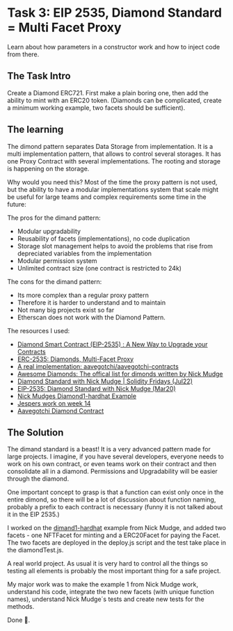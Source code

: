 # Task 3: EIP 2535, Diamond Standard = Multi Facet Proxy

Learn about how parameters in a constructor work and how to inject code from there.

## The Task Intro

Create a Diamond ERC721. First make a plain boring one, then add the ability to mint with an ERC20 token. (Diamonds can be complicated, create a minimum working
example, two facets should be sufficient).

## The learning

The dimond pattern separates Data Storage from implementation. It is a multi implementation pattern, that allows to control several storages. It has one Proxy Contract with several implementations. The rooting and storage is happening on the storage.

Why would you need this? Most of the time the proxy pattern is not used, but the ability to have a modular implementations system that scale might be useful for large teams and complex requirements some time in the future:

The pros for the dimand pattern:

- Modular upgradability
- Reusability of facets (implementations), no code duplication
- Storage slot management helps to avoid the problems that rise from depreciated variables from the implementation
- Modular permission system
- Unlimited contract size (one contract is restricted to 24k)

The cons for the dimand pattern:

- Its more complex than a regular proxy pattern
- Therefore it is harder to understand and to maintain
- Not many big projects exist so far
- Etherscan does not work with the Diamond Pattern.

The resources I used:

- [Diamond Smart Contract (EIP-2535) : A New Way to Upgrade your Contracts](https://www.youtube.com/watch?v=OMM9pgEJ4og)
- [ERC-2535: Diamonds, Multi-Facet Proxy](https://eips.ethereum.org/EIPS/eip-2535)
- [A real implementation: aavegotchi/aavegotchi-contracts](https://github.com/aavegotchi/aavegotchi-contracts/tree/master/contracts/Aavegotchi)
- [Awesome Diamonds: The offical list for dimonds written by Nick Mudge](https://github.com/mudgen/awesome-diamonds)
- [Diamond Standard with Nick Mudge | Solidity Fridays (Jul22)](https://www.youtube.com/watch?v=9-MYz75FA8o)
- [EIP-2535: Diamond Standard with Nick Mudge (Mar20)](https://www.youtube.com/watch?v=64VfajtPGJ4)
- [Nick Mudges Diamond1-hardhat Example](https://github.com/mudgen/diamond-1-hardhat)
- [Jespers work on week 14](https://github.com/jesperkristensen58/example-diamond-proxy-contract)
- [Aavegotchi Diamond Contract](https://github.com/aavegotchi/aavegotchi-contracts/tree/master/contracts/Aavegotchi)

## The Solution

The dimand standard is a beast! It is a very advanced pattern made for large projects. I imagine, if you have several developers, everyone needs to work on his own contract, or even teams work on their contract and then consolidate all in a diamond. Permissions and Upgradability will be easier through the diamond.

One important concept to grasp is that a function can exist only once in the entire dimond, so there will be a lot of discussion about function naming, probably a prefix to each contract is necessary (funny it is not talked about it in the EIP 2535.)

I worked on the [dimand1-hardhat](https://github.com/mudgen/diamond-1-hardhat) example from Nick Mudge, and added two facets - one NFTFacet for minting and a ERC20Facet for paying the Facet. The two facets are deployed in the deploy.js script and the test take place in the diamondTest.js.

A real world project. As usual it is very hard to control all the things so testing all elements is probably the most important thing for a safe project.

My major work was to make the example 1 from Nick Mudge work, understand his code, integrate the two new facets (with unique function names), understand Nick Mudge´s tests and create new tests for the methods.

Done 🎉️.
